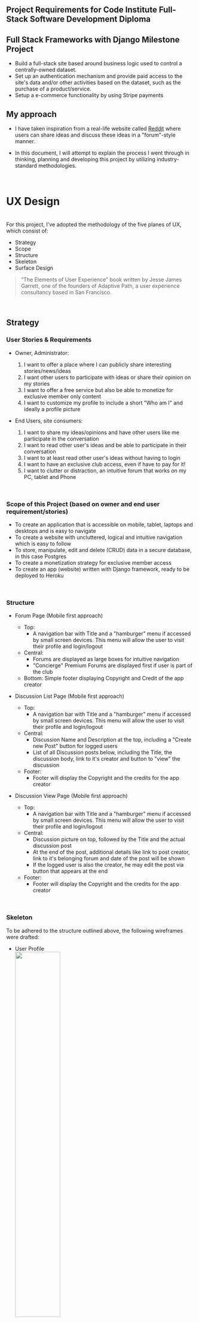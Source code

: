 ## Project Requirements for Code Institute Full-Stack Software Development Diploma

## Full Stack Frameworks with Django Milestone Project
- Build a full-stack site based around business logic used to control a centrally-owned dataset.
- Set up an authentication mechanism and provide paid access to the site's data and/or other activities based on the dataset, such as the purchase of a product/service.
- Setup a e-commerce functionality by using Stripe payments
  <br>

## My approach

- I have taken inspiration from a real-life website called [Reddit](https://www.reddit.com/) where users can share ideas and discuss these ideas in a "forum"-style manner.

- In this document, I will attempt to explain the process I went through in thinking, planning and developing this project by utilizing industry-standard methodologies.

<br>

# UX Design

<br>
For this project, I've adopted the methodology of the five planes of UX, which consist of:

- Strategy
- Scope
- Structure
- Skeleton
- Surface Design

> “The Elements of User Experience” book written by Jesse James Garrett, one of the founders of Adaptive Path, a user experience consultancy based in San Francisco.

<br>

## Strategy

### User Stories & Requirements

- Owner, Administrator:
    1. I want to offer a place where I can publicly share interesting stories/news/ideas
    2. I want other users to participate with ideas or share their opinion on my stories
    3. I want to offer a free service but also be able to monetize for exclusive member only content
    4. I want to customize my profile to include a short "Who am I" and ideally a profile picture

- End Users, site consumers:
    1. I want to share my ideas/opinions and have other users like me participate in the conversation
    2. I want to read other user's ideas and be able to participate in their conversation
    3. I want to at least read other user's ideas without having to login
    4. I want to have an exclusive club access, even if have to pay for it!
    5. I want to clutter or distraction, an intuitive forum that works on my PC, tablet and Phone

<br>

### Scope of this Project (based on owner and end user requirement/stories)

- To create an application that is accessible on mobile, tablet, laptops and desktops and is easy to navigate
- To create a website with uncluttered, logical and intuitive navigation which is easy to follow
- To store, manipulate, edit and delete (CRUD) data in a secure database, in this case Postgres
- To create a monetization strategy for exclusive member access
- To create an app (website) written with Django framework, ready to be deployed to Heroku

<br/>

### Structure

- Forum Page (Mobile first approach)
  - Top:
    - A navigation bar with Title and a "hamburger" menu if accessed by small screen devices. This menu will allow the user to visit their profile and login/logout
  - Central:
    - Forums are displayed as large boxes for intuitive navigation
    - "Concierge" Premium Forums are displayed first if user is part of the club
  - Bottom:
    Simple footer displaying Copyright and Credit of the app creator

- Discussion List Page (Mobile first approach)
  - Top:
    - A navigation bar with Title and a "hamburger" menu if accessed by small screen devices. This menu will allow the user to visit their profile and login/logout
  - Central:
    - Discussion Name and Description at the top, including a "Create new Post" button for logged users
    - List of all Discussion posts below, including the Title, the discussion body, link to it's creator and button to "view" the discussion
  - Footer:
    - Footer will display the Copyright and the credits for the app creator

- Discussion View Page (Mobile first approach)
  - Top:
    - A navigation bar with Title and a "hamburger" menu if accessed by small screen devices. This menu will allow the user to visit their profile and login/logout
  - Central:
    - Discussion picture on top, followed by the Title and the actual discussion post
    - At the end of the post, additional details like link to post creator, link to it's belonging forum and date of the post will be shown
    - If the logged user is also the creator, he may edit the post via button that appears at the end
  - Footer:
    - Footer will display the Copyright and the credits for the app creator

<br/>

### Skeleton

To be adhered to the structure outlined above, the following wireframes were drafted:

- User Profile  
  <img src="./media/profile_view.png" width="50%">

- Forum Overview  
  <img src="./media/forum_view.png" width="50%">

- Discussion Overview  
  <img src="./media/discussion_view.png" width="50%">

Note:

- Design has been implemented to draw the end user to the middle of the screen

<br/>

### Surface Design

To distinguish from other popular forum platforms, I've selected a color scheme that is opposite to the standard of blue and is still pleasant to look at:

- Main Colour (buttons & titles): <span style="color:#F3F0F1;background-color:#990011FF;"> #990011FF</span>
- Main background:<span style="color:black;background-color:#FCF6F5FF;">#FCF6F5FF</span>

- Logo for the project: <img src="./media/logo.png" width="30%">

<br>

### Database Diagram
| <img src="./media/databasediagram.png" width="80%">
<br>

## Testing

<br>

## Django in-build code testing

~~~bash
python3 manage.py test forum
~~~

## Bug Testing (Site functionalities)

### Browser & Device Compatibility

- Main App has been tested with:
  - Chrome on Android
  - Safari on iOS
  - Microsoft Edge for Linux, Chrome & Firefox on Desktop
- Admin Page
  - Chrome on Android
  - Safari on iOS
  - Microsoft Edge for Linux, Chrome & Firefox on Desktop


### HTML Code Validation

HTML files within the following folders have been tested against https://validator.w3.org/nu/:
- /templates/
- /forum/templates/forum
- /profiles/templates/profiles

Result:
- Validator showed no errors for the HTML files used in this project.


### CSS Code Validation
The file /static/css/main.css has been validated with https://jigsaw.w3.org/css-validator/ and resulted in no error.


### JavaScript Code Validation


### Test 2 - End User Flow

1. Navigate to App URL (https://django-test-world-forums.herokuapp.com/ for example)
2. Test navigation by clicking profile picture, then "Profile" or "Sign Out"
3. Test navigation of menu bar by shrinking the screen
4. Test navigation by clicking on a Forum


### Test 3 - Registration & Authentication
1. Navigate to App URL (https://django-test-world-forums.herokuapp.com/ for example)
2. Ensure you are not logged in
3. Click on "Sign Up" button which should appear in the top right corner 
4. Register an account and observe if you receive an email with confirmation link
5. Click on the link provided in the email and login


## Feedback from End User

### Aggie,

- _"Without any explanation from Patrick, it was very easy to register an account, login and create my first test discussion!"_

